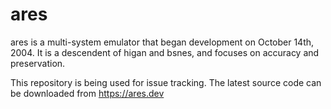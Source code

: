 # ares

ares is a multi-system emulator that began development on October 14th, 2004.
It is a descendent of higan and bsnes, and focuses on accuracy and preservation.

This repository is being used for issue tracking.
The latest source code can be downloaded from https://ares.dev
